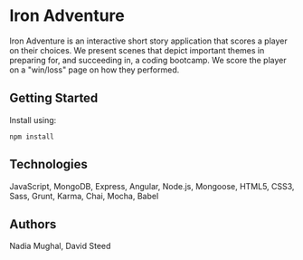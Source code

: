 # Iron Adventure

Iron Adventure is an interactive short story application that scores a player on their choices. We present scenes that depict important themes in preparing for, and succeeding in, a coding bootcamp. We score the player on a "win/loss" page on how they performed.

## Getting Started

Install using:

`npm install`

## Technologies

JavaScript, MongoDB, Express, Angular, Node.js, Mongoose, HTML5, CSS3, Sass, Grunt, Karma, Chai, Mocha, Babel

## Authors

Nadia Mughal, David Steed
